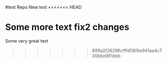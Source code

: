 #test Repo
New text
<<<<<<< HEAD

Some more text
fix2 changes
=======
Some very great text
>>>>>>> 899a2f26296cfffd58f6e941aa4c730bbe991deb
